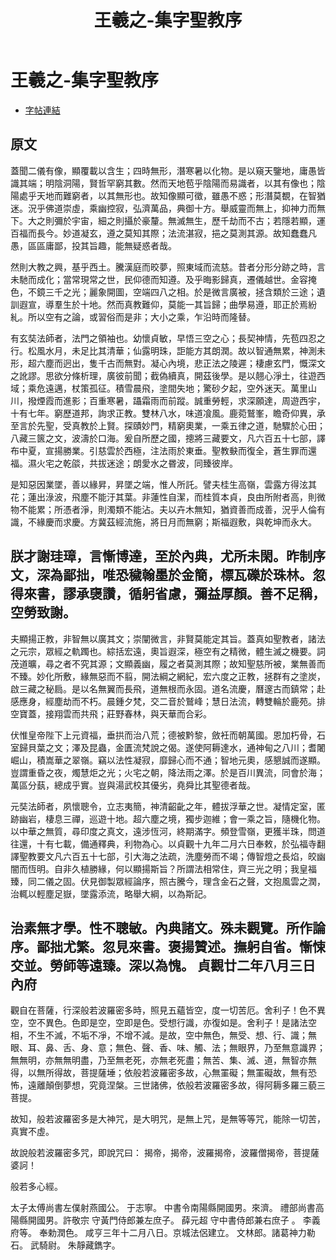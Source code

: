 ﻿---
title: '王羲之-集字聖教序'
tags: ['王羲之', '碑刻', '行書']
order: 8
---
# 王羲之-集字聖教序
* [字帖連結](https://digitalarchive.npm.gov.tw/Painting/Content?pid=14960&Dept=P)

## 原文
蓋聞二儀有像，顯覆載以含生；四時無形，潛寒暑以化物。是以窺天鑒地，庸愚皆識其端；明陰洞陽，賢哲罕窮其數。然而天地苞乎陰陽而易識者，以其有像也；陰陽處乎天地而難窮者，以其無形也。故知像顯可徵，雖愚不惑；形潛莫覩，在智猶迷。況乎佛道崇虛，乘幽控寂，弘濟萬品，典御十方。舉威靈而無上，抑神力而無下。大之則彌於宇宙，細之則攝於豪釐。無滅無生，歷千劫而不古；若隱若顯，運百福而長今。妙道凝玄，遵之莫知其際；法流湛寂，挹之莫測其源。故知蠢蠢凡愚，區區庸鄙，投其旨趣，能無疑惑者哉。

然則大教之興，基乎西土。騰漢庭而晈夢，照東域而流慈。昔者分形分跡之時，言未馳而成化；當常現常之世，民仰德而知遵。及乎晦影歸真，遷儀越世。金容掩色，不鏡三千之光；麗象開圖，空端四八之相。於是微言廣被，拯含類於三途；遺訓遐宣，導羣生於十地。然而真教難仰，莫能一其旨歸；曲學易遵，耶正於焉紛糺。所以空有之論，或習俗而是非；大小之乘，乍沿時而隆替。

有玄奘法師者，法門之領袖也。幼懷貞敏，早悟三空之心；長契神情，先苞四忍之行。松風水月，未足比其清華；仙露明珠，詎能方其朗潤。故以智通無累，神測未形，超六塵而迥出，隻千古而無對。凝心內境，悲正法之陵遲；棲慮玄門，慨深文之訛謬。思欲分條析理，廣彼前聞；截偽續真，開茲後學。是以翹心淨土，往遊西域；乘危遠邁，杖策孤征。積雪晨飛，塗間失地；驚砂夕起，空外迷天。萬里山川，撥煙霞而進影；百重寒暑，躡霜雨而前蹤。誠重勞輕，求深願達，周遊西宇，十有七年。窮歷道邦，詢求正教。雙林八水，味道飡風。鹿菀鷲峯，瞻奇仰異，承至言於先聖，受真教於上賢。探賾妙門，精窮奧業，一乘五律之道，馳驟於心田；八藏三篋之文，波濤於口海。爰自所歷之國，摠將三藏要文，凡六百五十七部，譯布中夏，宣揚勝業。引慈雲於西極，注法雨於東垂。聖教𡙇而復全，蒼生罪而還福。濕火宅之乾燄，共拔迷途；朗愛水之昬波，同臻彼岸。

是知惡因業墜，善以緣昇，昇墜之端，惟人所託。譬夫桂生高嶺，雲露方得泫其花；蓮出淥波，飛塵不能汙其葉。非蓮性自潔，而桂質本貞，良由所附者高，則微物不能累；所憑者淨，則濁類不能沾。夫以卉木無知，猶資善而成善，況乎人倫有識，不緣慶而求慶。方冀茲經流施，將日月而無窮；斯福遐敷，與乾坤而永大。

朕才謝珪璋，言慚博達，至於內典，尤所未閑。昨制序文，深為鄙拙，唯恐穢翰墨於金簡，標瓦礫於珠林。忽得來書，謬承襃讚，循躬省慮，彌益厚顏。善不足稱，空勞致謝。
---
夫顯揚正教，非智無以廣其文；崇闡微言，非賢莫能定其旨。蓋真如聖教者，諸法之元宗，眾經之軌躅也。綜括宏遠，奧旨遐深，極空有之精微，體生滅之機要。詞茂道曠，尋之者不究其源；文顯義幽，履之者莫測其際；故知聖慈所被，業無善而不臻。妙化所敷，緣無惡而不翦，開法綱之網紀，宏六度之正教，拯群有之塗炭，啟三藏之秘扃。是以名無翼而長飛，道無根而永固。道名流慶，曆邃古而鎮常；赴感應身，經塵劫而不朽。晨鍾夕梵，交二音於鷲峰；慧日法流，轉雙輪於鹿苑。排空寶蓋，接翔雲而共飛；莊野春林，與天華而合彩。

伏惟皇帝陛下上元資福，垂拱而治八荒；德被黔黎，斂衽而朝萬國。恩加朽骨，石室歸貝葉之文；澤及昆蟲，金匱流梵說之偈。遂使阿耨達水，通神甸之八川；耆闍崛山，積嵩華之翠嶺。竊以法性凝寂，靡歸心而不通；智地元奧，感懇誠而遂顯。豈謂重昏之夜，燭慧炬之光；火宅之朝，降法雨之澤。於是百川異流，同會於海；萬區分蓺，總成乎實。豈與湯武校其優劣，堯舜比其聖德者哉。

元奘法師者，夙懷聰令，立志夷簡，神清齠齔之年，體拔浮華之世。凝情定室，匿跡幽岩，棲息三禪，巡遊十地。超六塵之境，獨步迦維；會一乘之旨，隨機化物。以中華之無質，尋印度之真文，遠涉恆河，終期滿字。頻登雪嶺，更獲半珠，問道往還，十有七載，備通釋典，利物為心。以貞觀十九年二月六日奉敕，於弘福寺翻譯聖教要文凡六百五十七部，引大海之法疏，洗塵勞而不竭；傳智燈之長焰，皎幽闇而恆明。自非久植勝緣，何以顯揚斯旨？所謂法相常住，齊三光之明；我皇福臻，同二儀之固。伏見御製眾經論序，照古騰今，理含金石之聲，文抱風雲之潤，治輒以輕塵足嶽，墜露添流，略舉大綱，以為斯記。

治素無才學。性不聰敏。內典諸文。殊未觀覽。所作論序。鄙拙尤繁。忽見來書。褒揚贊述。撫躬自省。慚悚交並。勞師等遠臻。深以為愧。
貞觀廿二年八月三日內府
---
觀自在菩薩，行深般若波羅密多時，照見五蘊皆空，度一切苦厄。舍利子！色不異空，空不異色。色即是空，空即是色。受想行識，亦復如是。舍利子！是諸法空相，不生不滅，不垢不凈，不增不減。是故，空中無色，無受、想、行、識；無眼、耳、鼻、舌、身、意；無色、聲、香、味、觸、法；無眼界，乃至無意識界；無無明，亦無無明盡，乃至無老死，亦無老死盡；無苦、集、滅、道，無智亦無得，以無所得故，菩提薩埵；依般若波羅密多故，心無罣礙；無罣礙故，無有恐怖，遠離顛倒夢想，究竟涅槃。三世諸佛，依般若波羅密多故，得阿耨多羅三藐三菩提。

故知，般若波羅密多是大神咒，是大明咒，是無上咒，是無等等咒，能除一切苦，真實不虛。

故說般若波羅密多咒，即說咒曰：
揭帝，揭帝，波羅揭帝，波羅僧揭帝，菩提薩婆訶！
 
般若多心經。

太子太傅尚書左僕射燕國公。 于志寧。
中書令南陽縣開國男。來濟。
禮部尚書高陽縣開國男。許敬宗
守黃門侍郎兼左庶子。 薛元超
守中書侍郎兼右庶子 。 李義府等。
奉勅潤色。
咸亨三年十二月八日。京城法侶建立。
文林郎。諸葛神力勒石。
武騎尉。 朱靜藏鐫字。

